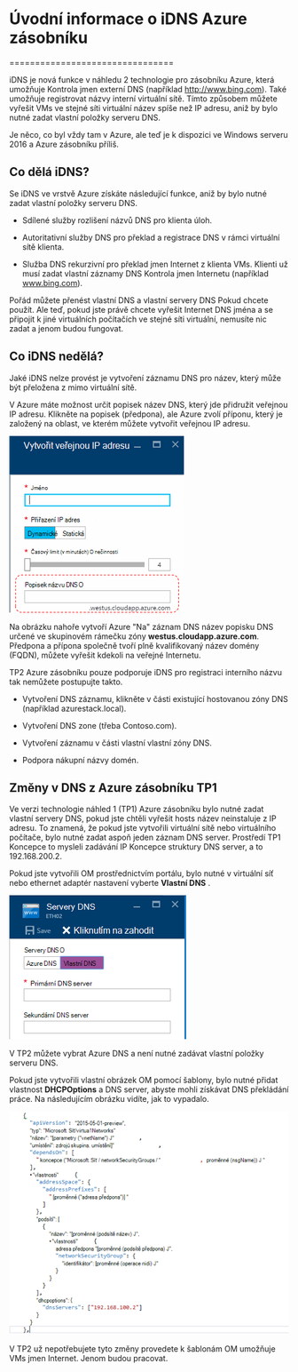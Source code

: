 <properties
    pageTitle="Principy DNS v Azure zásobníku TP2 | Microsoft Azure"
    description="Principy novými funkcemi DNS a funkcí v Azure zásobníku TP2"
    services="azure-stack"
    documentationCenter=""
    authors="ScottNapolitan"
    manager="darmour"
    editor=""/>

<tags
    ms.service="azure-stack"
    ms.workload="na"
    ms.tgt_pltfrm="na"
    ms.devlang="na"
    ms.topic="get-started-article"
    ms.date="09/26/2016"
    ms.author="scottnap"/>

# <a name="introducing-idns-for-azure-stack"></a>Úvodní informace o iDNS Azure zásobníku
================================

iDNS je nová funkce v náhledu 2 technologie pro zásobníku Azure, která umožňuje Kontrola jmen externí DNS (například http://www.bing.com).
Také umožňuje registrovat názvy interní virtuální sítě. Tímto způsobem můžete vyřešit VMs ve stejné síti virtuální název spíše než IP adresu, aniž by bylo nutné zadat vlastní položky serveru DNS.

Je něco, co byl vždy tam v Azure, ale teď je k dispozici ve Windows serveru 2016 a Azure zásobníku příliš.

<a name="what-does-idns-do"></a>Co dělá iDNS?
------------------

Se iDNS ve vrstvě Azure získáte následující funkce, aniž by bylo nutné zadat vlastní položky serveru DNS.

-   Sdílené služby rozlišení názvů DNS pro klienta úloh.

-   Autoritativní služby DNS pro překlad a registrace DNS v rámci virtuální sítě klienta.

-   Služba DNS rekurzivní pro překlad jmen Internet z klienta VMs. Klienti už musí zadat vlastní záznamy DNS Kontrola jmen Internetu (například www.bing.com).

Pořád můžete přenést vlastní DNS a vlastní servery DNS Pokud chcete použít. Ale teď, pokud jste právě chcete vyřešit Internet DNS jména a se připojit k jiné virtuálních počítačích ve stejné síti virtuální, nemusíte nic zadat a jenom budou fungovat.

<a name="what-does-idns-not-do"></a>Co iDNS nedělá?
---------------------

Jaké iDNS nelze provést je vytvoření záznamu DNS pro název, který může být přeložena z mimo virtuální sítě.

V Azure máte možnost určit popisek název DNS, který jde přidružit veřejnou IP adresu. Klikněte na popisek (předpona), ale Azure zvolí příponu, který je založený na oblast, ve kterém můžete vytvořit veřejnou IP adresu.

![Snímek obrazovky DNS název štítku](media/azure-stack-understanding-dns-in-tp2/image3.png)

Na obrázku nahoře vytvoří Azure "Na" záznam DNS název popisku DNS určené ve skupinovém rámečku zóny **westus.cloudapp.azure.com**. Předpona a přípona společně tvoří plně kvalifikovaný název domény (FQDN), můžete vyřešit kdekoli na veřejné Internetu.

TP2 Azure zásobníku pouze podporuje iDNS pro registraci interního názvu tak nemůžete postupujte takto.

-   Vytvoření DNS záznamu, klikněte v části existující hostovanou zóny DNS (například azurestack.local).

-   Vytvoření DNS zone (třeba Contoso.com).

-   Vytvoření záznamu v části vlastní vlastní zóny DNS.

-   Podpora nákupní názvy domén.


<a name="changes-in-dns-from-azure-stack-tp1"></a>Změny v DNS z Azure zásobníku TP1
-----------------------------------

Ve verzi technologie náhled 1 (TP1) Azure zásobníku bylo nutné zadat vlastní servery DNS, pokud jste chtěli vyřešit hosts název neinstaluje z IP adresu. To znamená, že pokud jste vytvořili virtuální sítě nebo virtuálního počítače, bylo nutné zadat aspoň jeden záznam DNS server. Prostředí TP1 Koncepce to mysleli zadávání IP Koncepce struktury DNS server, a to 192.168.200.2.

Pokud jste vytvořili OM prostřednictvím portálu, bylo nutné v virtuální síť nebo ethernet adaptér nastavení vyberte **Vlastní DNS** .

![Snímek obrazovky s zadání vlastní serveru DNS](media/azure-stack-understanding-dns-in-tp2/image1.png)

V TP2 můžete vybrat Azure DNS a není nutné zadávat vlastní položky serveru DNS.

Pokud jste vytvořili vlastní obrázek OM pomocí šablony, bylo nutné přidat vlastnost **DHCPOptions** a DNS server, abyste mohli získávat DNS překládání práce. Na následujícím obrázku vidíte, jak to vypadalo.

![Snímek obrazovky DHCPOptions vlastnost](media/azure-stack-understanding-dns-in-tp2/image2.png)

V TP2 už nepotřebujete tyto změny provedete k šablonám OM umožňuje VMs jmen Internet. Jenom budou pracovat.